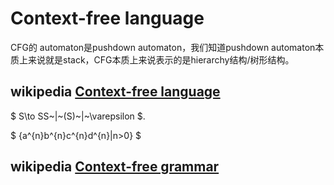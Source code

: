 # Context-free language

CFG的 automaton是pushdown automaton，我们知道pushdown automaton本质上来说就是stack，CFG本质上来说表示的是hierarchy结构/树形结构。

## wikipedia [Context-free language](https://en.wikipedia.org/wiki/Context-free_language)

$ S\to SS~|~(S)~|~\varepsilon $.

$ \{a^{n}b^{n}c^{n}d^{n}|n>0\} $



## wikipedia [Context-free grammar](https://en.wikipedia.org/wiki/Context-free_grammar)